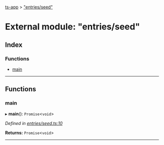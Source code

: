 [ts-app](../README.md) > ["entries/seed"](../modules/_entries_seed_.md)

# External module: "entries/seed"

## Index

### Functions

* [main](_entries_seed_.md#main)

---

## Functions

<a id="main"></a>

###  main

▸ **main**(): `Promise`<`void`>

*Defined in [entries/seed.ts:10](https://github.com/jmeyers91/ts-app/blob/0a84084/src/entries/seed.ts#L10)*

**Returns:** `Promise`<`void`>

___

